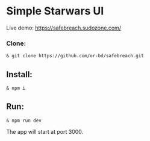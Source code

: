 # Simple Starwars UI

Live demo: https://safebreach.sudozone.com/

### Clone:

```
& git clone https://github.com/or-bd/safebreach.git
```

## Install:

```
& npm i 
```

## Run:

```
& npm run dev
```

The app will start at port 3000.
